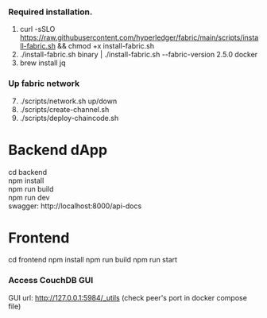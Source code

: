 ### Required installation.
1. curl -sSLO https://raw.githubusercontent.com/hyperledger/fabric/main/scripts/install-fabric.sh && chmod +x install-fabric.sh
2. ./install-fabric.sh binary | ./install-fabric.sh --fabric-version 2.5.0 docker
3. brew install jq

### Up fabric network
7. ./scripts/network.sh up/down
8. ./scripts/create-channel.sh
9. ./scripts/deploy-chaincode.sh

# Backend dApp
cd backend  
npm install  
npm run build  
npm run dev  
swagger: http://localhost:8000/api-docs

# Frontend
cd frontend
npm install
npm run build
npm run start

### Access CouchDB GUI
GUI url: http://127.0.0.1:5984/_utils (check peer's port in docker compose file)
